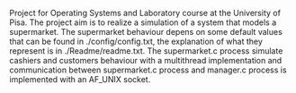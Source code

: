 Project for Operating Systems and Laboratory course at the University of Pisa. The project aim is to realize a simulation of a system that models a supermarket. The supermarket behaviour depens on some default values that can be found in ./config/config.txt, the explanation of what they represent is in ./Readme/readme.txt. The supermarket.c process simulate cashiers and customers behaviour with a multithread implementation and communication between supermarket.c process and manager.c process is implemented with an AF_UNIX socket.
